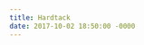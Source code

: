 ```yaml
---
title: Hardtack
date: 2017-10-02 18:50:00 -0000
---
```

<figure><img src="/journal/images/hardtack.jpg" alt="" /></figure>